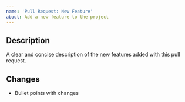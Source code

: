 ```yaml
---
name: 'Pull Request: New Feature'
about: Add a new feature to the project
---
```


## Description
A clear and concise description of the new features added with this pull request.
## Changes
 - Bullet points with changes